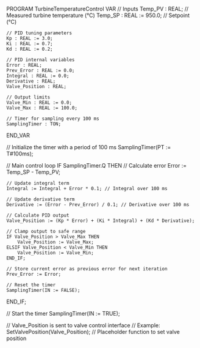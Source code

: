 PROGRAM TurbineTemperatureControl
VAR
    // Inputs
    Temp_PV : REAL; // Measured turbine temperature (°C)
    Temp_SP : REAL := 950.0; // Setpoint (°C)

    // PID tuning parameters
    Kp : REAL := 3.0;
    Ki : REAL := 0.7;
    Kd : REAL := 0.2;

    // PID internal variables
    Error : REAL;
    Prev_Error : REAL := 0.0;
    Integral : REAL := 0.0;
    Derivative : REAL;
    Valve_Position : REAL;

    // Output limits
    Valve_Min : REAL := 0.0;
    Valve_Max : REAL := 100.0;

    // Timer for sampling every 100 ms
    SamplingTimer : TON;
END_VAR

// Initialize the timer with a period of 100 ms
SamplingTimer(PT := T#100ms);

// Main control loop
IF SamplingTimer.Q THEN
    // Calculate error
    Error := Temp_SP - Temp_PV;

    // Update integral term
    Integral := Integral + Error * 0.1; // Integral over 100 ms

    // Update derivative term
    Derivative := (Error - Prev_Error) / 0.1; // Derivative over 100 ms

    // Calculate PID output
    Valve_Position := (Kp * Error) + (Ki * Integral) + (Kd * Derivative);

    // Clamp output to safe range
    IF Valve_Position > Valve_Max THEN
        Valve_Position := Valve_Max;
    ELSIF Valve_Position < Valve_Min THEN
        Valve_Position := Valve_Min;
    END_IF;

    // Store current error as previous error for next iteration
    Prev_Error := Error;

    // Reset the timer
    SamplingTimer(IN := FALSE);
END_IF;

// Start the timer
SamplingTimer(IN := TRUE);

// Valve_Position is sent to valve control interface
// Example: SetValvePosition(Valve_Position); // Placeholder function to set valve position
